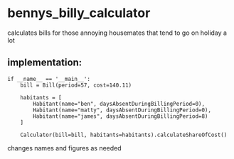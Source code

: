# bennys_billy_calculator
calculates bills for those annoying housemates that tend to go on holiday a lot


## implementation:

```
if __name__ == '__main__':
    bill = Bill(period=57, cost=140.11)

    habitants = [
        Habitant(name="ben", daysAbsentDuringBillingPeriod=0),
        Habitant(name="matty", daysAbsentDuringBillingPeriod=0),
        Habitant(name="james", daysAbsentDuringBillingPeriod=8)
    ]

    Calculator(bill=bill, habitants=habitants).calculateShareOfCost()
```
changes names and figures as needed
